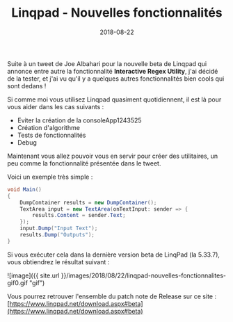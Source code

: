 ﻿---
layout: post
title: Linqpad - Nouvelles fonctionnalités
date: 2018-08-22
categories: [ "Outils" ]
---

Suite à un tweet de Joe Albahari pour la nouvelle beta de Linqpad qui annonce entre autre la fonctionnalité **Interactive Regex Utility**, j'ai décidé de la tester, et j'ai vu qu'il y a quelques autres fonctionnalités bien cools qui sont dedans ! 

Si comme moi vous utilisez Linqpad quasiment quotidiennent, il est là pour vous aider dans les cas suivants : 
* Eviter la création de la consoleApp1243525 
* Création d'algorithme
* Tests de fonctionnalités
* Debug

Maintenant vous allez pouvoir vous en servir pour créer des utilitaires, un peu comme la fonctionnalité présentée dans le tweet. 

Voici un exemple très simple : 

```csharp
void Main()
{
	DumpContainer results = new DumpContainer();
	TextArea input = new TextArea(onTextInput: sender => {
		results.Content = sender.Text;
	});
	input.Dump("Input Text"); 
	results.Dump("Outputs");
}
```

Si vous exécuter cela dans la dernière version beta de LinqPad (la 5.33.7), vous obtiendrez le résultat suivant : 

![image]({{ site.url }}/images/2018/08/22/linqpad-nouvelles-fonctionnalites-gif0.gif "gif")

Vous pourrez retrouver l'ensemble du patch note de Release sur ce site : [https://www.linqpad.net/download.aspx#beta](https://www.linqpad.net/download.aspx#beta)

